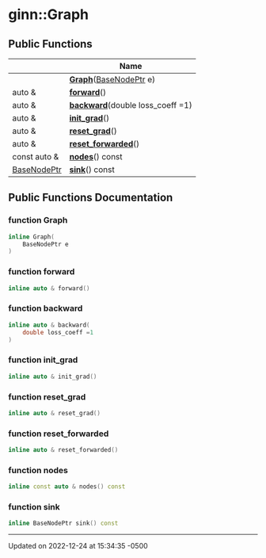 # ginn::Graph




## Public Functions

<span class="api-table">

|                | Name           |
| -------------- | -------------- |
| | **[Graph](api/Classes/classginn_1_1_graph.md#function-graph)**([BaseNodePtr](api/Classes/classginn_1_1_ptr.md) e) |
| auto & | **[forward](api/Classes/classginn_1_1_graph.md#function-forward)**() |
| auto & | **[backward](api/Classes/classginn_1_1_graph.md#function-backward)**(double loss_coeff =1) |
| auto & | **[init_grad](api/Classes/classginn_1_1_graph.md#function-init_grad)**() |
| auto & | **[reset_grad](api/Classes/classginn_1_1_graph.md#function-reset_grad)**() |
| auto & | **[reset_forwarded](api/Classes/classginn_1_1_graph.md#function-reset_forwarded)**() |
| const auto & | **[nodes](api/Classes/classginn_1_1_graph.md#function-nodes)**() const |
| [BaseNodePtr](api/Classes/classginn_1_1_ptr.md) | **[sink](api/Classes/classginn_1_1_graph.md#function-sink)**() const |


</span>

## Public Functions Documentation

### function Graph

```cpp
inline Graph(
    BaseNodePtr e
)
```


### function forward

```cpp
inline auto & forward()
```


### function backward

```cpp
inline auto & backward(
    double loss_coeff =1
)
```


### function init_grad

```cpp
inline auto & init_grad()
```


### function reset_grad

```cpp
inline auto & reset_grad()
```


### function reset_forwarded

```cpp
inline auto & reset_forwarded()
```


### function nodes

```cpp
inline const auto & nodes() const
```


### function sink

```cpp
inline BaseNodePtr sink() const
```


-------------------------------

Updated on 2022-12-24 at 15:34:35 -0500